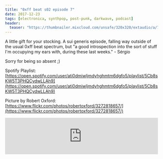 ```yaml
---
title: "0xff beat s02 episode 7"
date: 2017-12-23
tags: [electronica, synthpop, post-punk, darkwave, podcast]
header:
  teaser: "https://thumbnailer.mixcloud.com/unsafe/320x320/extaudio/a/7/5/8/79e8-4ffc-43f6-baaa-c77d5a6bcfc2"
---
```


A little gift for your stocking. A sui generis episode, falling way outside of the usual 0xff beat spectrum, but "a good introspection into the sort of stuff I'm occupying my ears with, during these last weeks." - Sérgio

Sorry for being so absent ;)

Spotify Playlist: [https://open.spotify.com/user/ati0dmiwljmdyhghmtm6dgfo5/playlist/5Cb8sKW5T3PHQCydwLLAh9](https://open.spotify.com/user/ati0dmiwljmdyhghmtm6dgfo5/playlist/5Cb8sKW5T3PHQCydwLLAh9)

Picture by Robert Oxford: [https://www.flickr.com/photos/robertoxford/3272818657/](https://www.flickr.com/photos/robertoxford/3272818657/)

<iframe width="100%" height="120" src="https://www.mixcloud.com/widget/iframe/?hide_cover=1&light=1&feed=%2F0xff-beat%2F0xff-beat-s02-episode-7%2F" frameborder="0" ></iframe>
